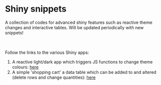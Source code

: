 # Shiny snippets

A collection of codes for advanced shiny features such as reactive theme changes and interactive tables. Will be updated periodically with new snippets!


<br></br>
Follow the links to the various Shiny apps:
1. A reactive light/dark app which triggers JS functions to change theme colours: [here](https://github.com/JamieSamson/shiny_snippets/blob/main/Theme%20toggle.R) 
2. A simple 'shopping cart' a data table which can be added to and altered (delete rows and change quantities): [here](https://github.com/JamieSamson/shiny_snippets/blob/main/Shopping%20cart.R)
